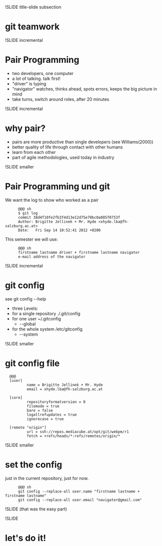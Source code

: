 !SLIDE title-slide subsection

# git teamwork #

!SLIDE incremental
# Pair Programming

* two developers, one computer
* a lot of talking. talk first!
* "driver" is typing
* "navigator" watches, thinks ahead, spots errors, keeps the big picture in mind
* take turns, switch around roles, after 20 minutes

!SLIDE incremental
# why pair?

* pairs are more productive than single developers (see Williams(2000))
* better quality of life through contact with other humans
* learn from each other
* part of agile methodologies, used today in industry

!SLIDE smaller
# Pair Programming und git

We want the log to show who worked as a pair

          @@@ sh
          $ git log
          commit 38d4f10fe2fb3f4d13e12d75e70bc0a085f0753f
          Author: Brigitte Jellinek + Mr. Hyde <xhyde.lba@fh-salzburg.ac.at>
          Date:   Fri Sep 14 10:52:41 2012 +0200

This semester we will use:

          @@@ sh
          firstname lastname driver + firstname lastname navigator
          e-mail address of the navigator

!SLIDE incremental

# git config

see git config --help

* three Levels:
* for a single repository ./.git/config
* for one user ~/.gitconfig 
  * --global
* for the whole system /etc/gitconfig 
  * --system

!SLIDE smaller

# git config file

      @@@ 
      [user]
              name = Brigitte Jellinek + Mr. Hyde
              email = xhyde.lba@fh-salzburg.ac.at

      [core]
              repositoryformatversion = 0
              filemode = true
              bare = false
              logallrefupdates = true
              ignorecase = true

      [remote "origin"]
              url = ssh://repos.mediacube.at/opt/git/webpm/r1
              fetch = +refs/heads/*:refs/remotes/origin/*

!SLIDE smaller
# set the config 

just in the current repository, just for now.

          @@@ sh
          git config --replace-all user.name "firstname lastname + firstname lastname"
          git config --replace-all user.email "navigator@gmail.com"

!SLIDE
(that was the easy part)


!SLIDE
# let's do it!
